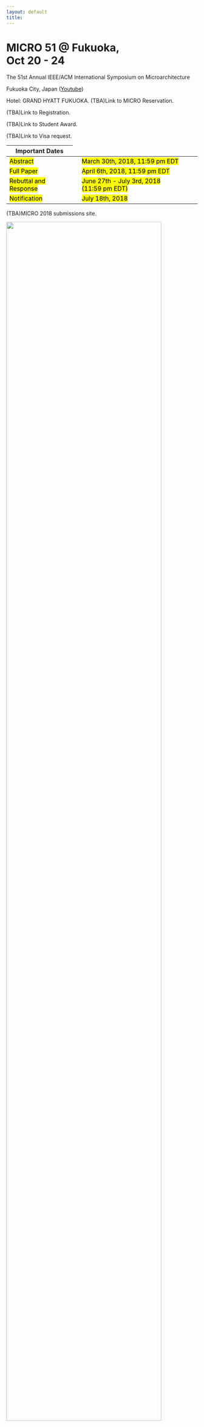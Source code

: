 ```yaml
---
layout: default
title: 
---
```



<div class="row">
 <div class="col-md-6">
  <h1>MICRO 51 @ Fukuoka, <br>Oct 20 - 24 </h1> 
  <p> The 51st Annual IEEE/ACM International Symposium on Microarchitecture </p>
  <p> Fukuoka City, Japan (<a href="https://www.youtube.com/watch?v=CLxntu0QIFA&feature=youtu.be">Youtube</a>)</p>
  <p> Hotel: GRAND HYATT FUKUOKA. (TBA)Link to MICRO Reservation.</p>
  <p> (TBA)Link to Registration.</p>
  <p> (TBA)Link to Student Award.</p>
  <p> (TBA)Link to Visa request.</p>
  <table>
     <thead>
       <tr>
       <th>Important Dates</th>
       </tr>
     </thead>
     <tbody>
      <tr>
      <td><mark>Abstract</mark></td>
      <td> </td>
      <td><mark>March 30th, 2018, 11:59 pm EDT</mark></td>
      </tr>
      <tr>
      <td><mark>Full Paper</mark></td>
      <td> </td>
      <td><mark>April 6th, 2018, 11:59 pm EDT</mark></td>
      </tr>
      <tr>
      <td><mark>Rebuttal and Response </mark></td>
      <td> </td>
      <td><mark>June 27th - July 3rd, 2018 <nobr>(11:59 pm EDT)</nobr></mark> </td>
      </tr>
      <tr>
      <td><mark>Notification</mark></td>
      <td> </td>
      <td><mark>July 18th, 2018</mark></td>
      </tr>
     </tbody>
  </table>
  <p> </p>
<!--  <p>MICRO 2018 will use a <a href = "{{ site.baseurl }}/Review/">revision-based model</a>similar to MICRO 2015's.</p> -->
  <p>(TBA)MICRO 2018 submissions site.</p>
 </div>
 <div class="col-md-6">
  <img class="img-responsive" src="{{ site.baseurl }}/images/fukuoka.jpg" width="90%">
<p>(Provided by the City of Fukuoka.)</p>
 </div>
</div>


The 51st International Symposium on Microarchitecture is the premier forum for presenting, discussing, and debating innovative microarchitecture ideas and techniques for advanced computing and communication systems. This symposium brings together researchers in fields related to microarchitecture, compilers, chips, and systems for technical exchange on traditional microarchitecture topics and emerging research areas. The MICRO community has enjoyed a close interaction between academic researchers and industrial designers and we aim to continue this tradition at MICRO-51. In 2018, MICRO goes to Fukuoka, Japan. 


Follow us on Twitter  <a href="https://twitter.com/MicroArchConf">@MicroArchConf</a> and share your thoughts, news and experience about the MICRO 51 conference with <a href="https://twitter.com/hashtag/MICRO51?src=hash"> [#MICRO51] </a> 


<a class="twitter-timeline" height="300px" width="600px" href="https://twitter.com/MicroArchConf"
data-widget-id="579313990217699328" style="float: right ;">Tweets </a>
<script>!function(d,s,id){var
js,fjs=d.getElementsByTagName(s)[0],p=/^http:/.test(d.location)?'http':'https';if(!d.getElementById(id)){js=d.createElement(s);js.id=id;js.src=p+"://platform.twitter.com/widgets.js";fjs.parentNode.insertBefore(js,fjs);}}(document,"script","twitter-wjs");</script> 

<p><a href="https://www.acm.org/special-interest-groups/volunteer-resources/officers-manual/policy-against-discrimination-and-harassment">the ACM policy on harassment and discrimination</a></p>
-------------------------------------------------------------------------------


## We thank our generous sponsors



